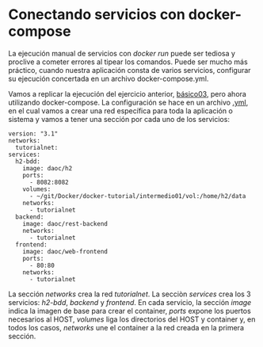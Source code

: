 # Conectando servicios con docker-compose

La ejecución manual de servicios con *docker run* puede ser tediosa y proclive a cometer errores al tipear los comandos. Puede ser mucho más práctico, cuando nuestra aplicación consta de varios servicios, configurar su ejecución concertada en un archivo docker-compose.yml.

Vamos a replicar la ejecución del ejercicio anterior, [básico03](../basico03), pero ahora utilizando docker-compose. La configuración se hace en un archivo [.yml](https://en.wikipedia.org/wiki/YAML), en el cual vamos a crear una red específica para toda la aplicación o sistema y vamos a tener una sección por cada uno de los servicios:

```
version: "3.1"
networks:
  tutorialnet:
services:
  h2-bdd:
    image: daoc/h2
    ports:
      - 8082:8082
    volumes:
      - ~/git/Docker/docker-tutorial/intermedio01/vol:/home/h2/data
    networks:
      - tutorialnet
  backend:
    image: daoc/rest-backend
    networks:
      - tutorialnet
  frontend:
    image: daoc/web-frontend
    ports:
      - 80:80
    networks:
      - tutorialnet
```
La sección *networks* crea la red *tutorialnet*. La secciòn *services* crea los 3 servicios: *h2-bdd*, *backend* y *frontend*. En cada servicio, la sección *image* indica la imagen de base para crear el container, *ports* expone los puertos necesarios al HOST, *volumes* liga los directorios del HOST y container y, en todos los casos, *networks* une el container a la red creada en la primera sección.

